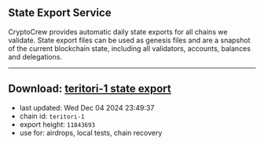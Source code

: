 ## State Export Service
CryptoCrew provides automatic daily state exports for all chains we validate. State export files can be used as genesis files and are a snapshot of the current blockchain state, including all validators, accounts, balances and delegations.

---
**Download: [teritori-1 state export](https://dl-eu2.ccvalidators.com/SERVICE/teritori/teritori-1_export_11843693.json)**
---

- last updated: Wed Dec 04 2024 23:49:37
- chain id: `teritori-1`
- export height: `11843693`
- use for: airdrops, local tests, chain recovery
